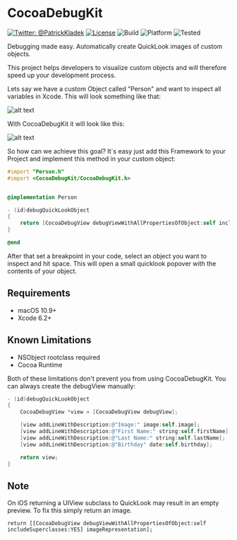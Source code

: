 CocoaDebugKit
============
[![Twitter: @PatrickKladek](https://img.shields.io/badge/twitter-@PatrickKladek-orange.svg?style=flat)](https://twitter.com/PatrickKladek)
[![License](https://img.shields.io/badge/license-MIT-green.svg?style=flat)](https://github.com/Patrick-Kladek/CocoaDebugKit/blob/master/LICENSE.md)
![Build](https://img.shields.io/badge/build-Xcode%206.2-blue.svg)
![Platform](https://img.shields.io/badge/platform-macOS%2010.9+%20|%20iOS%208.0+-blue.svg)
![Tested](https://img.shields.io/badge/tested-macOS%2010.9%20|%20iOS%208.0-blue.svg)

Debugging made easy. Automatically create QuickLook images of custom objects.


This project helps developers to visualize custom objects and will therefore speed up your development process.

Lets say we have a custom Object called "Person" and want to inspect all variables in Xcode. This will look something like that:

![alt text](https://raw.githubusercontent.com/Patrick-Kladek/CocoaDebugKit/master/Doc/old%20Debug.png "Classic Debug View")

With CocoaDebugKit it will look like this:

![alt text](https://raw.githubusercontent.com/Patrick-Kladek/CocoaDebugKit/master/Doc/new%20Debug.png "Debug View with custom rendered QuickLook image")


So how can we achieve this goal? It´s easy just add this Framework to your Project and implement this method in your custom object:

```objective-c
#import "Person.h"
#import <CocoaDebugKit/CocoaDebugKit.h>


@implementation Person

- (id)debugQuickLookObject
{
    return [CocoaDebugView debugViewWithAllPropertiesOfObject:self includeSuperclasses:YES];
}

@end
```

After that set a breakpoint in your code, select an object you want to inspect and hit space. This will open a small quicklook popover with the contents of your object.



## Requirements
- macOS 10.9+
- Xcode 6.2+

## Known Limitations
- NSObject rootclass required
- Cocoa Runtime

Both of these limitations don't prevent you from using CocoaDebugKit. You can always create the debugView manually:

```objective-c
- (id)debugQuickLookObject
{
    CocoaDebugView *view = [CocoaDebugView debugView];

    [view addLineWithDescription:@"Image:" image:self.image];
    [view addLineWithDescription:@"First Name:" string:self.firstName];
    [view addLineWithDescription:@"Last Name:" string:self.lastName];
    [view addLineWithDescription:@"Birthday" date:self.birthday];

    return view;
}

```

## Note
On iOS returning a UIView subclass to QuickLook may result in an empty preview. To fix this simply return an image.

```objecitve-c
return [[CocoaDebugView debugViewWithAllPropertiesOfObject:self includeSuperclasses:YES] imageRepresentation];
```
